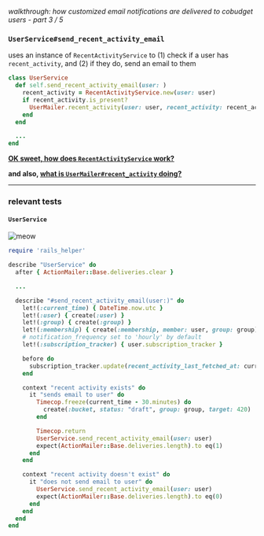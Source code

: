 *walkthrough: how customized email notifications are delivered to cobudget users - part 3 / 5*

### `UserService#send_recent_activity_email`

uses an instance of `RecentActivityService` to (1) check if a user has `recent_activity`, and (2) if they do, send an email to them

```rb
class UserService
  def self.send_recent_activity_email(user: )
    recent_activity = RecentActivityService.new(user: user)
    if recent_activity.is_present?
      UserMailer.recent_activity(user: user, recent_activity: recent_activity).deliver_later
    end
  end

  ...
end
```

**[OK sweet, how does `RecentActivityService` work?](./recent-activity-service.md)**

**and also, [what is `UserMailer#recent_activity` doing?](./user-mailer.md)**

---

### relevant tests

#### `UserService`

![meow](http://i.imgur.com/AwdMkLX.png)

```rb
require 'rails_helper'

describe "UserService" do
  after { ActionMailer::Base.deliveries.clear }

  ...

  describe "#send_recent_activity_email(user:)" do
    let!(:current_time) { DateTime.now.utc }
    let!(:user) { create(:user) }
    let!(:group) { create(:group) }
    let!(:membership) { create(:membership, member: user, group: group) }
    # notification_frequency set to 'hourly' by default
    let!(:subscription_tracker) { user.subscription_tracker }

    before do
      subscription_tracker.update(recent_activity_last_fetched_at: current_time - 1.hour)
    end

    context "recent activity exists" do
      it "sends email to user" do
        Timecop.freeze(current_time - 30.minutes) do
          create(:bucket, status: "draft", group: group, target: 420)
        end

        Timecop.return
        UserService.send_recent_activity_email(user: user)
        expect(ActionMailer::Base.deliveries.length).to eq(1)
      end
    end

    context "recent activity doesn't exist" do
      it "does not send email to user" do
        UserService.send_recent_activity_email(user: user)
        expect(ActionMailer::Base.deliveries.length).to eq(0)
      end
    end
  end
end
```

